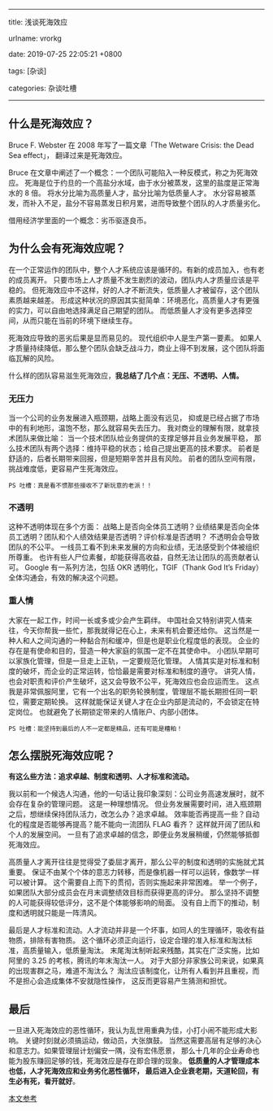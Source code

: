 
---

title: 浅谈死海效应

urlname: vrorkg

date: 2019-07-25 22:05:21 +0800

tags: [杂谈]

categories: 杂谈吐槽

---


<a name="9bV45"></a>
## 什么是死海效应？

Bruce F. Webster 在 2008 年写了一篇文章「The Wetware Crisis: the Dead Sea effect」， 翻译过来是死海效应。

Bruce 在文章中阐述了一个概念：一个团队可能陷入一种反模式，称之为死海效应。 死海是位于约旦的一个高盐分水域，由于水分被蒸发，这里的盐度是正常海水的 8 倍。 将水分比喻为高质量人才，盐分比喻为低质量人才。 水分容易被蒸发，而补入不足，盐分不容易蒸发日积月累，进而导致整个团队的人才质量劣化。

借用经济学里面的一个概念：劣币驱逐良币。

<a name="50765eda"></a>
## 为什么会有死海效应呢？

在一个正常运作的团队中，整个人才系统应该是循环的。有新的成员加入，也有老的成员离开。 只要市场上人才质量不发生剧烈的波动，团队内人才质量应该是平稳的。 但死海效应中不这样，好的人才不断流失，低质量人才被留存，这个团队素质越来越差。 形成这种状况的原因其实挺简单：环境恶化，高质量人才有更强的实力，可以自由地选择满足自己期望的团队。 而低质量人才没有更多选择空间，从而只能在当前的环境下继续生存。

死海效应导致的恶劣后果是显而易见的。 现代组织中人是生产第一要素。 如果人才质量持续降低，那么整个团队会缺乏战斗力，商业上得不到发展，这个团队将面临瓦解的风险。

什么样的团队容易滋生死海效应，**我总结了几个点：无压、不透明、人情。**

<a name="d893448d"></a>
### **无压力**

当一个公司的业务发展进入瓶颈期，战略上面没有远见， 抑或是已经占据了市场中的有利地形，温饱不愁，那么就容易失去压力。 我对商业的理解有限，就拿技术团队来做比喻： 当一个技术团队给业务提供的支撑足够并且业务发展平稳， 那么技术团队有两个选择：维持平稳的状态；给自己提出更高的技术要求。 前者是舒适的，后者长期带来回报，但是短期辛苦并且有风险。 前者的团队空间有限，挑战难度低，更容易产生死海效应。

`PS 吐槽：真是看不惯那些接收不了新玩意的老派！！`

<a name="c3b8f768"></a>
### 不透明

这种不透明体现在多个方面： 战略上是否向全体员工透明？业绩结果是否向全体员工透明？团队和个人绩效结果是否透明？评价标准是否透明？ 不透明会会导致团队的不公平。 一线员工看不到未来发展的方向和业绩，无法感受到个体被组织所尊重。 也许有些人尸位素餐，却能获得高收益，自然无法让团队的高贡献者认可。 Google 有一系列方法，包括 OKR 透明化，TGIF（Thank God It’s Friday） 全体沟通会，有效的解决这个问题。

<a name="6b15c406"></a>
### 重人情

大家在一起工作，时间一长或多或少会产生羁绊。 中国社会又特别讲究人情来往，今天你帮我一些忙，那我就得记在心上，未来有机会要还给你。 这当然是一种人和人之间沟通的一种黏合剂和缓冲，但是也是职业化程度低的表现。 企业的存在是有使命和目的，营造一种大家庭的氛围一定不在其使命中。 小团队早期可以家族化管理，但是一旦走上正轨，一定要规范化管理。 人情其实是对标准和制度的破坏，而企业的正常运转，恰恰最是需要对标准和制度的遵守。 讲究人情，也会对职责和评价产生破坏，这又会导致不公平，死海效应也会应运而生。 这点我是非常佩服阿里，它有一个出名的职务轮换制度，管理层不能长期担任同一职位，需要定期轮换。 这样就能保证关键人才在企业内部是流动的，不会锁定在特定岗位。 也就避免了长期锁定带来的人情账户、内部小团体。

`PS 吐槽：能坚持到最后的人不一定都是精品，还有可能是糟粕！`

<a name="7abf79d5"></a>
## 怎么摆脱死海效应呢？

**有这么些方法：追求卓越、制度和透明、人才标准和流动。**

我以前和一个候选人沟通，他的一句话让我印象深刻：公司业务高速发展时，就不会存在复杂的管理问题。 这是一种理想情况。 但业务发展需要时间，进入瓶颈期之后，想继续保持团队活力，改怎么办？追求卓越。 效率能否再提高一些？自动化的程度是否能够再提高？能不能向一流团队 FLAG 看齐？ 这样就开阔了团队和个人的发展空间。 一旦有了追求卓越的信念，即便业务发展稍缓，仍然能够抵御死海效应。

高质量人才离开往往是觉得受了委屈才离开，那么公平的制度和透明的实施就尤其重要。 保证不由某个个体的意志力转移，而是像机器一样可以运转，像数学一样可以被计算。 这个需要自上而下的贯彻，否则实施起来非常困难。 举一个例子，如果团队大部分成员会在月末调整绩效目标而获得更高的评分。 那么坚持不调整的人可能获得较低评分，这不是个体能够影响的局面。 没有自上而下的推动，制度和透明就只能是一阵清风。

最后是人才标准和流动。人才流动并非是一个坏事，如同人的生理循环，吸收有益物质，排除有害物质。 这个循环必须正向运行，设定合理的准入标准和淘汰标准，高质量输入，低质量淘汰。 末尾淘汰制听起来残酷，其实在广泛实施，比如阿里的 3.25 的考核，腾讯的年末淘汰一人。 对于大部分非家族公司来说，如果真的出现害群之马，难道不淘汰么？ 淘汰应该制度化，让所有人看到并且重视，而不是担心会造成集体不安就隐性操作， 这反而更容易产生猜测和担忧。

<a name="9415a826"></a>
## 最后

一旦进入死海效应的恶性循环，我认为乱世用重典为佳，小打小闹不能形成大影响。 关键时刻就必须搞运动，做动员，大张旗鼓。 当然这需要高层有足够的决心和意志力。如果管理层计划偏安一隅，没有宏伟愿景， 那么十几年的企业寿命也能为股东赚回足够的钱，死海效应是存在即合理的现象。 **低质量的人才管理成本也低，人才死海效应和业务劣化恶性循环， 最后进入企业衰老期，天道轮回，有生必有死，看开就好**。

[本文参考](https://mp.weixin.qq.com/s/XFnEguHzFOjBjigetA3iGA)

